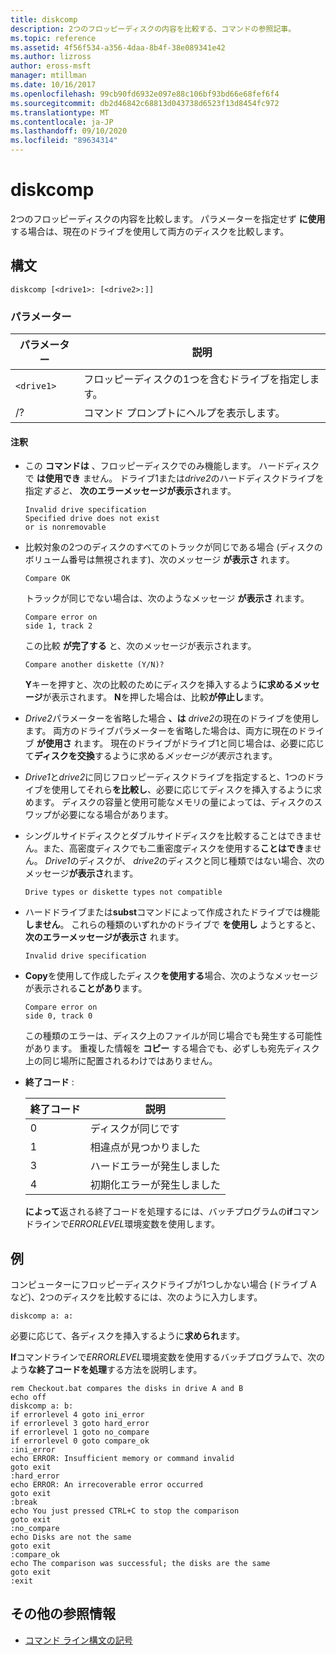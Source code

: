 ```yaml
---
title: diskcomp
description: 2つのフロッピーディスクの内容を比較する、コマンドの参照記事。
ms.topic: reference
ms.assetid: 4f56f534-a356-4daa-8b4f-38e089341e42
ms.author: lizross
author: eross-msft
manager: mtillman
ms.date: 10/16/2017
ms.openlocfilehash: 99cb90fd6932e097e88c106bf93bd66e68fef6f4
ms.sourcegitcommit: db2d46842c68813d043738d6523f13d8454fc972
ms.translationtype: MT
ms.contentlocale: ja-JP
ms.lasthandoff: 09/10/2020
ms.locfileid: "89634314"
---
```

# <a name="diskcomp"></a>diskcomp

2つのフロッピーディスクの内容を比較します。 パラメーターを指定せず **に使用** する場合は、現在のドライブを使用して両方のディスクを比較します。

## <a name="syntax"></a>構文

```
diskcomp [<drive1>: [<drive2>:]]
```

### <a name="parameters"></a>パラメーター

| パラメーター | 説明 |
| --------- | ----------- |
| `<drive1>` | フロッピーディスクの1つを含むドライブを指定します。 |
| /? | コマンド プロンプトにヘルプを表示します。 |

#### <a name="remarks"></a>注釈

- この **コマンドは** 、フロッピーディスクでのみ機能します。 ハードディスクで **は使用でき** ません。 ドライブ1または*drive2*のハードディスクドライブを指定*すると、* **次のエラーメッセージが表示さ**れます。

  ```
  Invalid drive specification
  Specified drive does not exist
  or is nonremovable
  ```

- 比較対象の2つのディスクのすべてのトラックが同じである場合 (ディスクのボリューム番号は無視されます)、次のメッセージ **が表示さ** れます。

  ```
  Compare OK
  ```

  トラックが同じでない場合は、次のようなメッセージ **が表示さ** れます。

  ```
  Compare error on
  side 1, track 2
  ```

  この比較 **が完了する** と、次のメッセージが表示されます。

  ```
  Compare another diskette (Y/N)?
  ```

  **Y**キーを押すと、次の比較のためにディスクを挿入するよう**に求めるメッセージ**が表示されます。 **N**を押した場合は、比較**が停止し**ます。

- *Drive2*パラメーターを省略した場合 **、は** *drive2*の現在のドライブを使用します。 両方のドライブパラメーターを省略した場合は、両方に現在のドライブ **が使用さ** れます。 現在のドライブがドライブ1と同じ場合は、必要に応じて**ディスクを交換**するように求める*メッセージが表示*されます。

- *Drive1*と*drive2*に同じフロッピーディスクドライブを指定すると、1つのドライブを使用してそれら**を比較し**、必要に応じてディスクを挿入するように求めます。 ディスクの容量と使用可能なメモリの量によっては、ディスクのスワップが必要になる場合があります。

- シングルサイドディスクとダブルサイドディスクを比較することはできません。また、高密度ディスクでも二重密度ディスクを使用する**ことはでき**ません。 *Drive1*のディスクが、 *drive2*のディスクと同じ種類ではない場合、次のメッセージ**が表示さ**れます。

  ```
  Drive types or diskette types not compatible
  ```

- ハードドライブまたは**subst**コマンドによって作成されたドライブでは機能**しません**。 これらの種類のいずれかのドライブで **を使用し** ようとすると、 **次のエラーメッセージが表示さ** れます。

  ```
  Invalid drive specification
  ```

- **Copy**を使用して作成したディスク**を使用する**場合、次のようなメッセージが表示される**ことがあり**ます。

  ```
  Compare error on
  side 0, track 0
  ```

  この種類のエラーは、ディスク上のファイルが同じ場合でも発生する可能性があります。 重複した情報を **コピー** する場合でも、必ずしも宛先ディスク上の同じ場所に配置されるわけではありません。

- **終了コード** :

  | 終了コード | 説明 |
  | --------- | ----------- |
  | 0 | ディスクが同じです |
  | 1 | 相違点が見つかりました |
  | 3 | ハードエラーが発生しました |
  | 4 | 初期化エラーが発生しました |

  **によって**返される終了コードを処理するには、バッチプログラムの**if**コマンドラインで*ERRORLEVEL*環境変数を使用します。

## <a name="examples"></a>例

コンピューターにフロッピーディスクドライブが1つしかない場合 (ドライブ A など)、2つのディスクを比較するには、次のように入力します。

```
diskcomp a: a:
```

必要に応じて、各ディスクを挿入するように**求められ**ます。

**If**コマンドラインで*ERRORLEVEL*環境変数を使用するバッチプログラムで、次のよう**な終了コードを処理**する方法を説明します。

```
rem Checkout.bat compares the disks in drive A and B
echo off
diskcomp a: b:
if errorlevel 4 goto ini_error
if errorlevel 3 goto hard_error
if errorlevel 1 goto no_compare
if errorlevel 0 goto compare_ok
:ini_error
echo ERROR: Insufficient memory or command invalid
goto exit
:hard_error
echo ERROR: An irrecoverable error occurred
goto exit
:break
echo You just pressed CTRL+C to stop the comparison
goto exit
:no_compare
echo Disks are not the same
goto exit
:compare_ok
echo The comparison was successful; the disks are the same
goto exit
:exit
```

## <a name="additional-references"></a>その他の参照情報

- [コマンド ライン構文の記号](command-line-syntax-key.md)
